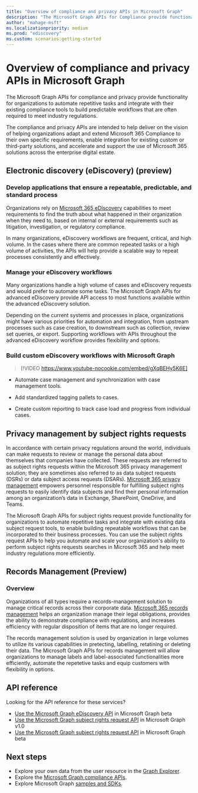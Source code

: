 ```yaml
---
title: "Overview of compliance and privacy APIs in Microsoft Graph"
description: "The Microsoft Graph APIs for Compliance provide functionality for organizations to automate repetitive tasks and integrate with their existing compliance tools to build predictable workflows that are often required to meet industry regulations."
author: "mahage-msft"
ms.localizationpriority: medium
ms.prod: "ediscovery"
ms.custom: scenarios:getting-started
---
```


# Overview of compliance and privacy APIs in Microsoft Graph

The Microsoft Graph APIs for compliance and privacy provide functionality for organizations to automate repetitive tasks and integrate with their existing compliance tools to build predictable workflows that are often required to meet industry regulations.

The compliance and privacy APIs are intended to help deliver on the vision of helping organizations adapt and extend Microsoft 365 Compliance to their own specific requirements, enable integration for existing custom or third-party solutions, and accelerate and support the use of Microsoft 365 solutions across the enterprise digital estate.

## Electronic discovery (eDiscovery) (preview)

### Develop applications that ensure a repeatable, predictable, and standard process

Organizations rely on [Microsoft 365 eDiscovery](/microsoft-365/compliance/ediscovery?view=o365-worldwide&preserve-view=true) capabilities to meet requirements to find the truth about what happened in their organization when they need to, based on internal or external requirements such as litigation, investigation, or regulatory compliance.

In many organizations, eDiscovery workflows are frequent, critical, and high volume. In the cases where there are common repeated tasks or a high volume of activities, the APIs will help provide a scalable way to repeat processes consistently and effectively.

### Manage your eDiscovery workflows

Many organizations handle a high volume of cases and eDiscovery requests and would prefer to automate some tasks. The  Microsoft Graph APIs for advanced eDiscovery provide API access to most functions available within the advanced eDiscovery solution.

Depending on the current systems and processes in place, organizations might have various priorities for automation and integration, from upstream processes such as case creation, to downstream such as collection, review set queries, or export. Supporting workflows with APIs throughout the advanced eDiscovery workflow provides flexibility and options.

### Build custom eDiscovery workflows with Microsoft Graph

> [!VIDEO https://www.youtube-nocookie.com/embed/gXqBEHy5K6E]

- Automate case management and synchronization with case management tools.

- Add standardized tagging pallets to cases.

- Create custom reporting to track case load and progress from individual cases.

## Privacy management by subject rights requests

In accordance with certain privacy regulations around the world, individuals can make requests to review or manage the personal data about themselves that companies have collected. These requests are referred to as subject rights requests within the Microsoft 365 privacy management solution; they are sometimes also referred to as data subject requests (DSRs) or data subject access requests (DSARs). [Microsoft 365 privacy management](/privacy/solutions/privacymanagement/privacy-management?view=o365-worldwide&preserve-view=true) empowers personnel responsible for fulfilling subject rights requests to easily identify data subjects and find their personal information among an organization’s data in Exchange, SharePoint, OneDrive, and Teams. 

The Microsoft Graph APIs for subject rights request provide functionality for organizations to automate repetitive tasks and integrate with existing data subject request tools, to enable building repeatable workflows that can be incorporated to their business processes. You can use the subject rights request APIs to help you automate and scale your organization's ability to perform subject rights requests searches in Microsoft 365 and help meet industry regulations more efficiently.

## Records Management (Preview)

### Overview
Organizations of all types require a records-management solution to manage critical records across their corporate data. [Microsoft 365 records management](https://docs.microsoft.com/en-us/microsoft-365/compliance/records-management?view=o365-worldwide) helps an organization manage their legal obligations, provides the ability to demonstrate compliance with regulations, and increases efficiency with regular disposition of items that are no longer required.

The records management solution is used by organization in large volumes to utilize its various capabilities in pretecting, labelling, retatining or deleting their data. The Microsoft Graph APIs for records management will allow organizations to manage labels and label-associated functionalities more efficiently, automate the repetetive tasks and equip customers with flexibility in options.


## API reference

Looking for the API reference for these services?
- [Use the Microsoft Graph eDiscovery API](/graph/api/resources/ediscovery-ediscoveryapioverview?view=graph-rest-beta&preserve-view=true) in Microsoft Graph beta
- [Use the Microsoft Graph subject rights request API](/graph/api/resources/subjectrightsrequest-subjectrightsrequestapioverview) in Microsoft Graph v1.0
- [Use the Microsoft Graph subject rights request API](/graph/api/resources/subjectrightsrequest-subjectrightsrequestapioverview?view=graph-rest-beta&preserve-view=true) in Microsoft Graph beta

## Next steps

- Explore your own data from the user resource in the [Graph Explorer](https://developer.microsoft.com/graph/graph-explorer).
- Explore the [Microsoft Graph compliance APIs](/graph/api/resources/complianceapioverview).
- Explore Microsoft Graph [samples and SDKs](https://developer.microsoft.com/graph/gallery/?filterBy=Samples,SDKs).
